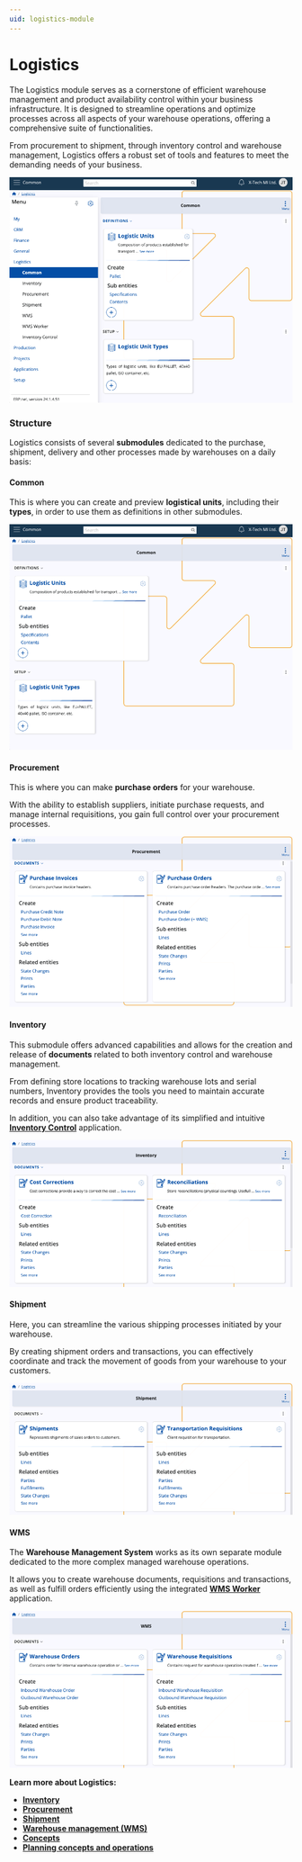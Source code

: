 ```yaml
---
uid: logistics-module
---
```


# Logistics

The Logistics module serves as a cornerstone of efficient warehouse management and product availability control within your business infrastructure. It is designed to streamline operations and optimize processes across all aspects of your warehouse operations, offering a comprehensive suite of functionalities.

From procurement to shipment, through inventory control and warehouse management, Logistics offers a robust set of tools and features to meet the demanding needs of your business.

![picture](pictures/log_finoverview.png)

### Structure

Logistics consists of several **submodules** dedicated to the purchase, shipment, delivery and other processes made by warehouses on a daily basis:

#### Common

This is where you can create and preview **logistical units**, including their **types**, in order to use them as definitions in other submodules.

![picture](pictures/log_overview.png)

#### Procurement

This is where you can make **purchase orders** for your warehouse.

With the ability to establish suppliers, initiate purchase requests, and manage internal requisitions, you gain full control over your procurement processes.

![picture](pictures/proc_overviewnew.png)

#### Inventory

This submodule offers advanced capabilities and allows for the creation and release of **documents** related to both inventory control and warehouse management.

From defining store locations to tracking warehouse lots and serial numbers, Inventory provides the tools you need to maintain accurate records and ensure product traceability.

In addition, you can also take advantage of its simplified and intuitive **[Inventory Control](https://docs.erp.net/tech/modules/logistics/inventory/inventory-control/index.html)** application.

![picture](pictures/inv_overviewnew.png)

#### Shipment

Here, you can streamline the various shipping processes initiated by your warehouse. 

By creating shipment orders and transactions, you can effectively coordinate and track the movement of goods from your warehouse to your customers.

![picture](pictures/ship_overviewnew.png)

#### WMS

The **Warehouse Management System** works as its own separate module dedicated to the more complex managed warehouse operations.

It allows you to create warehouse documents, requisitions and transactions, as well as fulfill orders efficiently using the integrated **[WMS Worker](https://docs.erp.net/tech/modules/logistics/wms/wms-worker/index.html)** application. 

![picture](pictures/wms_overviewnew.png)

**Learn more about Logistics:**

- **[Inventory](https://docs.erp.net/tech/modules/logistics/inventory/index.html?q=Inventory)**
- **[Procurement](https://docs.erp.net/tech/modules/logistics/procurement/index.html?q=Procurement)**
- **[Shipment](shipment/index.md)**
- **[Warehouse management (WMS)](https://docs.erp.net/tech/modules/logistics/wms/index.html?q=Warehouse%20management%20(WMS))**
- **[Concepts](https://docs.erp.net/tech/modules/logistics/concepts/index.html?q=Common%20concepts)**
- **[Planning concepts and operations](https://docs.erp.net/tech/modules/logistics/planning/index.html?q=Planning)**

